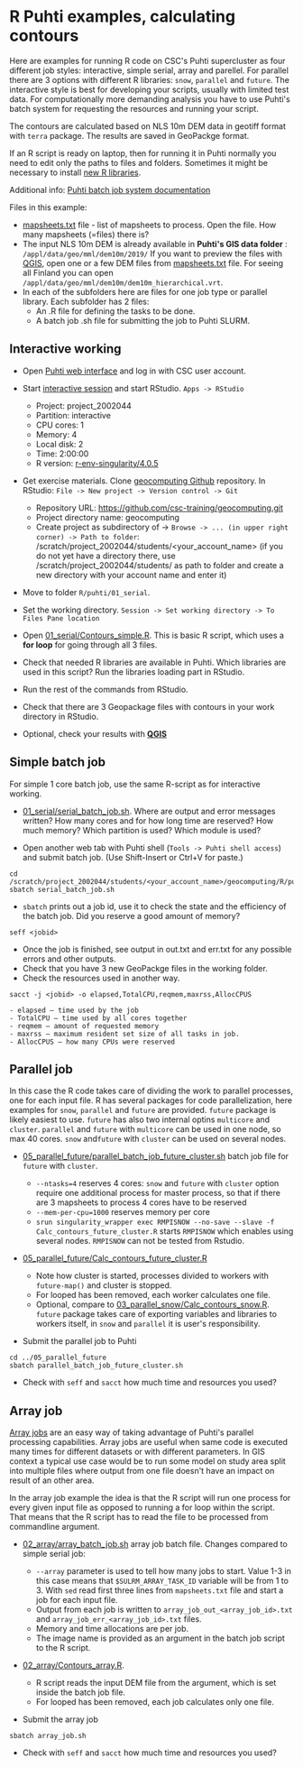 # R Puhti examples, calculating contours
Here are examples for running R code on CSC's Puhti supercluster as four different job styles: interactive, simple serial, array and parellel. For parallel there are 3 options with different R libraries: `snow`, `parallel` and `future`. The interactive style is best for developing your scripts, usually with limited test data. For computationally more demanding analysis you have to use Puhti's batch system for requesting the resources and running your script. 

The contours are calculated based on NLS 10m DEM data in geotiff format with `terra` package. The results are saved in GeoPackge format. 

If an R script is ready on laptop, then for running it in Puhti normally you need to edit only the paths to files and folders. Sometimes it might be necessary to install [new R libraries](https://docs.csc.fi/apps/r-env-singularity/#r-package-installations).

Additional info: [Puhti batch job system documentation](https://docs.csc.fi/computing/running/creating-job-scripts/)

Files in this example:
* [mapsheets.txt](mapsheets.txt) file - list of mapsheets to process. Open the file. How many mapsheets (=files) there is?
* The input NLS 10m DEM is already available in **Puhti&#39;s GIS data folder** : `/appl/data/geo/mml/dem10m/2019/` If you want to preview the files with [QGIS](https://docs.csc.fi/apps/qgis/), open one or a few DEM files from [mapsheets.txt](mapsheets.txt) file. For seeing all Finland you can open `/appl/data/geo/mml/dem10m/dem10m_hierarchical.vrt`.
* In each of the subfolders here are files for one job type or parallel library. Each subfolder has 2 files:
    * An .R file for defining the tasks to be done.
    * A batch job .sh file for submitting the job to Puhti SLURM.

## Interactive working 

* Open [Puhti web interface](https://puhti.csc.fi) and log in with CSC user account.
* Start [interactive session](https://docs.csc.fi/computing/running/interactive-usage/) and start RStudio. `Apps -> RStudio`
  * Project: project_2002044
  * Partition: interactive
  * CPU cores: 1
  * Memory: 4
  * Local disk: 2
  * Time: 2:00:00
  * R version: [r-env-singularity/4.0.5](https://docs.csc.fi/apps/r-env-for-gis/)

* Get exercise materials. Clone [geocomputing Github](https://github.com/csc-training/geocomputing) repository. In RStudio: `File -> New project -> Version control -> Git`
  * Repository URL: https://github.com/csc-training/geocomputing.git
  * Project directory name: geocomputing
  * Create project as subdirectory of -> `Browse -> ... (in upper right corner) -> Path to folder`: /scratch/project_2002044/students/<your_account_name>  (if you do not yet have a directory there, use /scratch/project_2002044/students/ as path to folder and create a new directory with your account name and enter it)
* Move to folder `R/puhti/01_serial`.
* Set the working directory. `Session -> Set working directory -> To Files Pane location`

* Open [01_serial/Contours_simple.R](01_serial/Contours_simple.R). This is basic R script, which uses a **for loop** for going through all 3 files. 
* Check that needed R libraries are available in Puhti. Which libraries are used in this script? Run the libraries loading part in RStudio. 
* Run the rest of the commands from RStudio. 
* Check that there are 3 Geopackage files with contours in your work directory in RStudio.
* Optional, check your results with **[QGIS](https://docs.csc.fi/apps/qgis/)**

## Simple batch job
For simple 1 core batch job, use the same R-script as for interactive working.

* [01_serial/serial_batch_job.sh](01_serial/serial_batch_job.sh). Where are output and error messages written? How many cores and for how long time are reserved? How much memory? Which partition is used? Which module is used?

* Open another web tab with Puhti shell (`Tools -> Puhti shell access`) and submit batch job. (Use Shift-Insert or Ctrl+V for paste.)
```
cd /scratch/project_2002044/students/<your_account_name>/geocomputing/R/puhti/01_serial
sbatch serial_batch_job.sh
``` 
* `sbatch` prints out a job id, use it to check the state and the efficiency of the batch job. Did you reserve a good amount of memory?
```
seff <jobid>
```
* Once the job is finished, see output in out.txt and err.txt for any possible errors and other outputs. 
* Check that you have 3 new GeoPackge files in the working folder.
* Check the resources used in another way. 
```
sacct -j <jobid> -o elapsed,TotalCPU,reqmem,maxrss,AllocCPUS
```

	- elapsed – time used by the job
	- TotalCPU – time used by all cores together
	- reqmem – amount of requested memory
	- maxrss – maximum resident set size of all tasks in job.
	- AllocCPUS – how many CPUs were reserved

## Parallel job 
In this case the R code takes care of dividing the work to parallel processes, one for each input file.  R has several packages for code parallelization, here examples for `snow`, `parallel` and `future` are provided. `future` package is likely easiest to use. `future` has also two internal optins `multicore` and `cluster`. `parallel` and `future` with `multicore` can be used in one node, so max 40 cores. `snow` and`future` with `cluster` can be used on several nodes. 

* [05_parallel_future/parallel_batch_job_future_cluster.sh](05_parallel_future/parallel_batch_job_future_cluster.sh) batch job file for `future` with `cluster`.
	* `--ntasks=4` reserves 4 cores: `snow` and `future` with `cluster` option require one additional process for master process, so that if there are 3 mapsheets to process 4 cores have to be reserved
	* `--mem-per-cpu=1000` reserves memory per core
	* `srun singularity_wrapper exec RMPISNOW --no-save --slave -f Calc_contours_future_cluster.R` starts `RMPISNOW` which enables using several nodes. `RMPISNOW` can not be tested from Rstudio.
*  [05_parallel_future/Calc_contours_future_cluster.R](05_parallel_future/Calc_contours_future_cluster.R)
	* Note how cluster is started, processes divided to workers with `future-map()` and cluster is stopped.
	* For looped has been removed, each worker calculates one file.
	* Optional, compare to [03_parallel_snow/Calc_contours_snow.R](03_parallel_snow/Calc_contours_snow.R). `future` package takes care of exporting variables and libraries to workers itself, in `snow` and `parallel` it is user's responsibility.

* Submit the parallel job to Puhti
```
cd ../05_parallel_future
sbatch parallel_batch_job_future_cluster.sh
```
* Check with `seff` and `sacct` how much time and resources you used?

## Array job
[Array jobs](https://docs.csc.fi/computing/running/array-jobs/) are an easy way of taking advantage of Puhti's parallel processing capabilities. Array jobs are useful when same code is executed many times for different datasets or with different parameters. In GIS context a typical use case would be to run some model on study area split into multiple files where output from one file doesn't have an impact on result of an other area. 

In the array job example the idea is that the R script will run one process for every given input file as opposed to running a for loop within the script. That means that the R script has to read the file to be processed from commandline  argument. 

* [02_array/array_batch_job.sh](02_array/array_batch_job.sh) array job batch file. Changes compared to simple serial job:
    * `--array` parameter is used to tell how many jobs to start. Value 1-3 in this case means that `$SULRM_ARRAY_TASK_ID` variable will be from 1 to 3. With `sed` read first three lines from `mapsheets.txt` file and start a job for each input file. 
	* Output from each job is written to `array_job_out_<array_job_id>.txt` and `array_job_err_<array_job_id>.txt` files. 
	* Memory and time allocations are per job.
	* The image name is provided as an argument in the batch job script to the R script. 
	
* [02_array/Contours_array.R](02_array/Contours_array.R). 
    * R script reads the input DEM file from the argument, which is set inside the batch job file. 
	* For looped has been removed, each job calculates only one file.
	
* Submit the array job
```
sbatch array_job.sh
```
* Check with `seff` and `sacct` how much time and resources you used?
